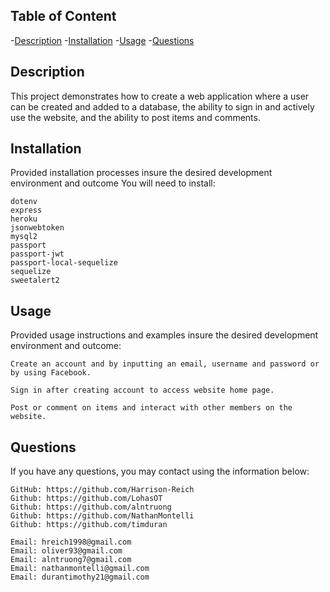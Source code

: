   ## Table of Content

  -[Description](#description)
  -[Installation](#installation)
  -[Usage](#usage)
  -[Questions](#questions)

  ## Description
  This project demonstrates how to create a web application where a user can be created and added to a database, the ability to sign in and actively use the website, and the ability to post items and comments.

  ## Installation
  Provided installation processes insure the desired development environment and outcome
  You will need to install:

    dotenv
    express
    heroku
    jsonwebtoken
    mysql2
    passport
    passport-jwt
    passport-local-sequelize
    sequelize
    sweetalert2

  ## Usage
  Provided usage instructions and examples insure the desired development environment and outcome:

    Create an account and by inputting an email, username and password or by using Facebook.

    Sign in after creating account to access website home page.

    Post or comment on items and interact with other members on the website.

  ## Questions
If you have any questions, you may contact using the information below:

    GitHub: https://github.com/Harrison-Reich
    Github: https://github.com/LohasOT
    Github: https://github.com/alntruong
    Github: https://github.com/NathanMontelli
    Github: https://github.com/timduran

    Email: hreich1998@gmail.com
    Email: oliver93@gmail.com
    Email: alntruong7@gmail.com
    Email: nathanmontelli@gmail.com
    Email: durantimothy21@gmail.com